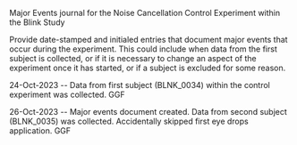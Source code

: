 Major Events journal for the Noise Cancellation Control Experiment within the Blink Study

Provide date-stamped and initialed entries that document major events that occur during the experiment. This could include when data from the first subject is collected, or if it is necessary to change an aspect of the experiment once it has started, or if a subject is excluded for some reason.

24-Oct-2023 -- Data from first subject (BLNK_0034) within the control experiment was collected. GGF

26-Oct-2023 -- Major events document created. Data from second subject (BLNK_0035) was collected. Accidentally skipped first eye drops application. GGF
